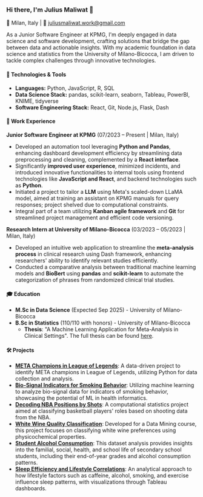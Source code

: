 ### Hi there, I'm Julius Maliwat 👋

📍 Milan, Italy | 📧 juliusmaliwat.work@gmail.com

As a Junior Software Engineer at KPMG, I'm deeply engaged in data science and software development, crafting solutions that bridge the gap between data and actionable insights. With my academic foundation in data science and statistics from the University of Milano-Bicocca, I am driven to tackle complex challenges through innovative technologies.

#### 🔧 Technologies & Tools

- **Languages:** Python, JavaScript, R, SQL
- **Data Science Stack:** pandas, scikit-learn, seaborn, Tableau, PowerBI, KNIME, tidyverse
- **Software Engineering Stack:** React, Git, Node.js, Flask, Dash

#### 💼 Work Experience

**Junior Software Engineer at KPMG** (07/2023 – Present | Milan, Italy)
- Developed an automation tool leveraging **Python and Pandas**, enhancing dashboard development efficiency by streamlining data preprocessing and cleaning, complemented by a **React interface**.
- Significantly **improved user experience**, minimized incidents, and introduced innovative functionalities to internal tools using frontend technologies like **JavaScript and React**, and backend technologies such as **Python**.
- Initiated a project to tailor a **LLM** using Meta's scaled-down LLaMA model, aimed at training an assistant on KPMG manuals for query responses; project shelved due to computational constraints.
- Integral part of a team utilizing **Kanban agile framework** and **Git** for streamlined project management and efficient code versioning.

**Research Intern at University of Milano-Bicocca** (03/2023 – 05/2023 | Milan, Italy)
- Developed an intuitive web application to streamline the **meta-analysis process** in clinical research using Dash framework, enhancing researchers' ability to identify relevant studies efficiently.
- Conducted a comparative analysis between traditional machine learning models and **BioBert** using **pandas** and **scikit-learn** to automate the categorization of phrases from randomized clinical trial studies.

#### 🎓 Education

- **M.Sc in Data Science** (Expected Sep 2025) - University of Milano-Bicocca
- **B.Sc in Statistics** (110/110 with honors) - University of Milano-Bicocca
  - **Thesis**: "A Machine Learning Application for Meta-Analysis in Clinical Settings". The full thesis can be found [here](https://github.com/JuliusMaliwat/bachelor-thesis). 

#### 🛠️ Projects
- **[META Champions in League of Legends](https://github.com/JuliusMaliwat/META-champions-lol)**: A data-driven project to identify META champions in League of Legends, utilizing Python for data collection and analysis.
- **[Bio-Signal Indicators for Smoking Behavior](https://github.com/JuliusMaliwat/smoke-signals-ml)**: Utilizing machine learning to analyze bio-signal data for indicators of smoking behavior, showcasing the potential of ML in health informatics.
- **[Decoding NBA Positions by Shots](https://github.com/JuliusMaliwat/decoding-nba-positions-by-shots)**: A computational statistics project aimed at classifying basketball players' roles based on shooting data from the NBA.
- **[White Wine Quality Classification](https://github.com/JuliusMaliwat/white-wine-quality-classification)**: Developed for a Data Mining course, this project focuses on classifying white wine preferences using physicochemical properties.
- **[Student Alcohol Consumption](https://github.com/JuliusMaliwat/student-alcohol-consumption)**: This dataset analysis provides insights into the familial, social, health, and school life of secondary school students, including their end-of-year grades and alcohol consumption patterns.
- **[Sleep Efficiency and Lifestyle Correlations](https://github.com/JuliusMaliwat/sleep-efficiency-lifestyle)**: An analytical approach to how lifestyle factors such as caffeine, alcohol, smoking, and exercise influence sleep patterns, with visualizations through Tableau dashboards.
